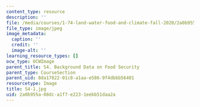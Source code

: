 ```yaml
---
content_type: resource
description: ''
file: /media/courses/1-74-land-water-food-and-climate-fall-2020/2a0b955a08dca1f7e2231eebb51daa2a_S4-1.jpg
file_type: image/jpeg
image_metadata:
  caption: ''
  credit: ''
  image-alt: ''
learning_resource_types: []
ocw_type: OCWImage
parent_title: S4. Background Data on Food Security
parent_type: CourseSection
parent_uid: 8da17822-01c8-a1aa-e586-9f4dbbb56401
resourcetype: Image
title: S4-1.jpg
uid: 2a0b955a-08dc-a1f7-e223-1eebb51daa2a
---
```

